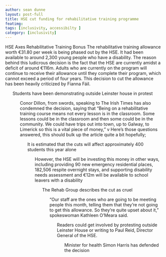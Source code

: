 ```yaml
---
author: sean dunne
layout: post-full
title: HSE cut funding for rehabilitative training programme
featimg: 
tags: [inclusivity, accessibilty ]
category: [inclusivity]
---
```


HSE Axes Rehabilitative Training Bonus The rehabilitative training allowance worth €31.80 per week is being phased out by the HSE. It had been available to around 2,300 young people who have a disability. The reason behind this ludicrous decision is the fact that the HSE are currently amidst a deficit of around €116m. Adults who are currently on the program will continue to receive their allowance until they complete their program, which cannot exceed a period of four years. This decision to cut the allowance has been heavily criticized by Fianna Fáil.
<ul> 
Students have been demonstrating outside Leinster house in protest
<ul> 
Conor Dillon, from swords, speaking to The Irish Times has also condemned the decision, saying that “Being on a rehabilitative training course means not every lesson is in the classroom. Some lessons could be in the classroom and then some could be in the community. We could have trips out into town, up to Galway, to Limerick so this is a vital piece of money,”
v
Here’s those questions answered, this should bulk up the article quite a bit hopefully;
<ul> 
It is estimated that the cuts will affect approximately 400 students this year alone
<ul> 
However, the HSE will be investing this money in other ways, including providing 90 new emergency residential places, 182,506 respite overnight stays, and supporting disability needs assessment and €12m will be available to school leavers with a disability
<ul> 
The Rehab Group describes the cut as cruel
<ul> 
“Our staff are the ones who are going to be meeting people this month, telling them that they’re not going to get this allowance. So they’re quite upset about it,” spokeswoman Kathleen O’Meara said.
<ul> 
Readers could get involved by protesting outside Leinster House or writing to Paul Reid, Director General of the HSE.
<ul> 
Minister for health Simon Harris has defended the decision
